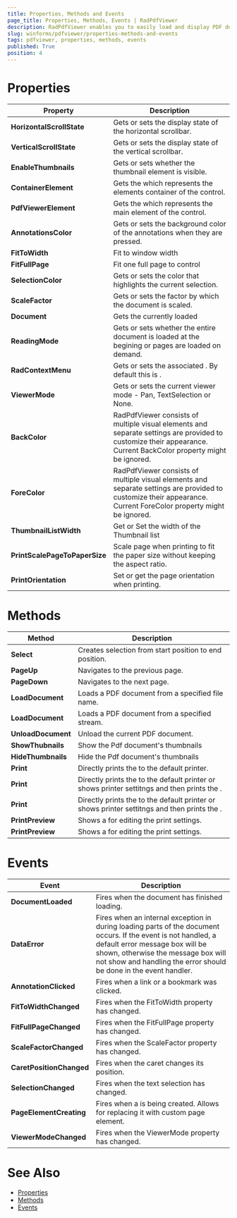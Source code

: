 ```yaml
---
title: Properties, Methods and Events
page_title: Properties, Methods, Events | RadPdfViewer
description: RadPdfViewer enables you to easily load and display PDF documents natively in your application without using any third-party tools except Telerikâ€™s WinForms toolbox.
slug: winforms/pdfviewer/properties-methods-and-events
tags: pdfviewer, properties, methods, events
published: True
position: 4
---
```


# Properties

|Property|Description|
|------|------|
|__HorizontalScrollState__|Gets or sets the display state of the horizontal scrollbar.|
|__VerticalScrollState__|Gets or sets the display state of the vertical scrollbar.|
|__EnableThumbnails__|Gets or sets whether the thumbnail element is visible.|
|__ContainerElement__|Gets the which represents the elements container of the control.|
|__PdfViewerElement__|Gets the which represents the main element of the control.|
|__AnnotationsColor__|Gets or sets the background color of the annotations when they are pressed.|
|__FitToWidth__|Fit to window width|
|__FitFullPage__|Fit one full page to control|
|__SelectionColor__|Gets or sets the color that highlights the current selection.|
|__ScaleFactor__|Gets or sets the factor by which the document is scaled.|
|__Document__|Gets the currently loaded|
|__ReadingMode__|Gets or sets whether the entire document is loaded at the begining or pages are loaded on demand.|
|__RadContextMenu__|Gets or sets the associated . By default this is .|
|__ViewerMode__|Gets or sets the current viewer mode - Pan, TextSelection or None.|
|__BackColor__|RadPdfViewer consists of multiple visual elements and separate settings are provided to customize their appearance. Current BackColor property might be ignored.|
|__ForeColor__|RadPdfViewer consists of multiple visual elements and separate settings are provided to customize their appearance. Current ForeColor property might be ignored.|
|__ThumbnailListWidth__|Get or Set the width of the Thumbnail list|
|__PrintScalePageToPaperSize__|Scale page when printing to fit the paper size without keeping the aspect ratio.|
|__PrintOrientation__|Set or get the page orientation when printing.|

# Methods

|Method|Description|
|------|------|
|__Select__|Creates selection from start position to end position.|
|__PageUp__|Navigates to the previous page.|
|__PageDown__|Navigates to the next page.|
|__LoadDocument__|Loads a PDF document from a specified file name.|
|__LoadDocument__|Loads a PDF document from a specified stream.|
|__UnloadDocument__|Unload the current PDF document.|
|__ShowThubnails__|Show the Pdf document's thumbnails|
|__HideThumbnails__|Hide the Pdf document's thumbnails|
|__Print__|Directly prints the to the default printer.|
|__Print__|Directly prints the to the default printer or shows printer settitngs and then prints the .|
|__Print__|Directly prints the to the default printer or shows printer settitngs and then prints the .|
|__PrintPreview__|Shows a for editing the print settings.|
|__PrintPreview__|Shows a for editing the print settings.|

# Events

|Event|Description|
|------|------|
|__DocumentLoaded__|Fires when the document has finished loading.|
|__DataError__|Fires when an internal exception in during loading parts of the document occurs. If the event is not handled, a default error message box will be shown, otherwise the message box will not show and handling the error should be done in the event handler.|
|__AnnotationClicked__|Fires when a link or a bookmark was clicked.|
|__FitToWidthChanged__|Fires when the FitToWidth property has changed.|
|__FitFullPageChanged__|Fires when the FitFullPage property has changed.|
|__ScaleFactorChanged__|Fires when the ScaleFactor property has changed.|
|__CaretPositionChanged__|Fires when the caret changes its position.|
|__SelectionChanged__|Fires when the text selection has changed.|
|__PageElementCreating__|Fires when a is being created. Allows for replacing it with custom page element.|
|__ViewerModeChanged__|Fires when the ViewerMode property has changed.|

# See Also

* [Properties](http://docs.telerik.com/devtools/winforms/api/html/properties_t_telerik_wincontrols_ui_radpdfviewer.htm)
* [Methods](http://docs.telerik.com/devtools/winforms/api/html/methods_t_telerik_wincontrols_ui_radpdfviewer.htm)
* [Events](http://docs.telerik.com/devtools/winforms/api/html/events_t_telerik_wincontrols_ui_radpdfviewer.htm)


